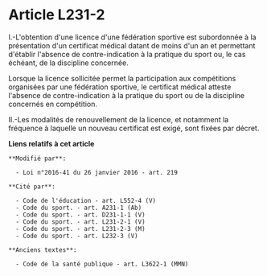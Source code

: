 # Article L231-2

I.-L'obtention d'une licence d'une fédération sportive est subordonnée à la présentation d'un certificat médical datant de
moins d'un an et permettant d'établir l'absence de contre-indication à la pratique du sport ou, le cas échéant, de la
discipline concernée. 

Lorsque la licence sollicitée permet la participation aux compétitions organisées par une fédération sportive, le certificat
médical atteste l'absence de contre-indication à la pratique du sport ou de la discipline concernés en compétition. 

II.-Les modalités de renouvellement de la licence, et notamment la fréquence à laquelle un nouveau certificat est exigé, sont
fixées par décret.

**Liens relatifs à cet article**

	**Modifié par**:

	  - Loi n°2016-41 du 26 janvier 2016 - art. 219

	**Cité par**:

	  - Code de l'éducation - art. L552-4 (V)
	  - Code du sport. - art. A231-1 (Ab)
	  - Code du sport. - art. D231-1-1 (V)
	  - Code du sport. - art. L231-2-1 (V)
	  - Code du sport. - art. L231-2-3 (M)
	  - Code du sport. - art. L232-3 (V)

	**Anciens textes**:

	  - Code de la santé publique - art. L3622-1 (MMN)

